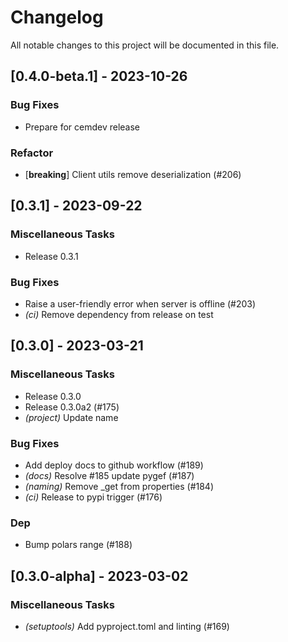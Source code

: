 # Changelog

All notable changes to this project will be documented in this file.

## [0.4.0-beta.1] - 2023-10-26

### Bug Fixes

- Prepare for cemdev release

### Refactor

- [**breaking**] Client utils remove deserialization (#206)

## [0.3.1] - 2023-09-22

### Miscellaneous Tasks

- Release 0.3.1

### Bug Fixes

- Raise a user-friendly error when server is offline (#203)
- *(ci)* Remove dependency from release on test

## [0.3.0] - 2023-03-21

### Miscellaneous Tasks

- Release 0.3.0
- Release 0.3.0a2 (#175)
- *(project)* Update name

### Bug Fixes

- Add deploy docs to github workflow (#189)
- *(docs)* Resolve #185 update pygef (#187)
- *(naming)* Remove _get from properties (#184)
- *(ci)* Release to pypi trigger (#176)

### Dep

- Bump polars range (#188)

## [0.3.0-alpha] - 2023-03-02

### Miscellaneous Tasks

- *(setuptools)* Add pyproject.toml and linting (#169)

<!-- CEMS BV. -->
